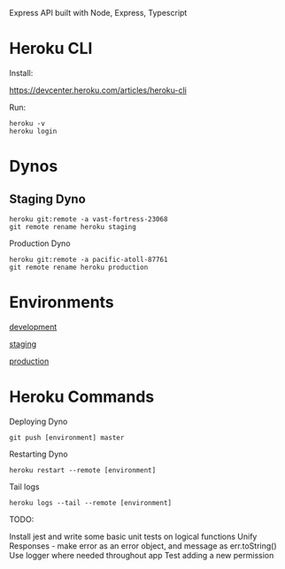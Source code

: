 Express API built with Node, Express, Typescript

# Heroku CLI

Install:

https://devcenter.heroku.com/articles/heroku-cli

Run:

```
heroku -v
heroku login
```

# Dynos

## Staging Dyno

```
heroku git:remote -a vast-fortress-23068
git remote rename heroku staging
```

Production Dyno

```
heroku git:remote -a pacific-atoll-87761
git remote rename heroku production
```

# Environments

[development](http://localhost:5000/health)

[staging](http://localhost:5000/health)

[production](http://localhost:5000/health)

# Heroku Commands

Deploying Dyno

```
git push [environment] master
```

Restarting Dyno

```
heroku restart --remote [environment]
```

Tail logs

```
heroku logs --tail --remote [environment]
```

TODO:

Install jest and write some basic unit tests on logical functions
Unify Responses - make error as an error object, and message as err.toString()
Use logger where needed throughout app
Test adding a new permission
